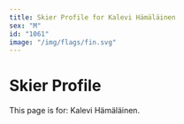 ```yaml
---
title: Skier Profile for Kalevi Hämäläinen
sex: "M"
id: "1061"
image: "/img/flags/fin.svg" 
---
```


# Skier Profile

This page is for: Kalevi Hämäläinen.
    